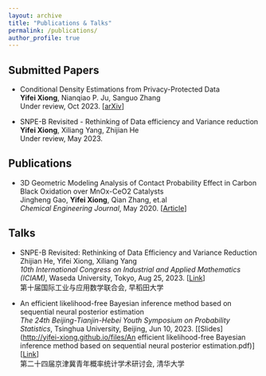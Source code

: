 ```yaml
---
layout: archive
title: "Publications & Talks"
permalink: /publications/
author_profile: true
---
```


## Submitted Papers

- Conditional Density Estimations from Privacy-Protected Data  
**Yifei Xiong**, Nianqiao P. Ju, Sanguo Zhang  
Under review, Oct 2023. [[arXiv](https://arxiv.org/submit/5183182)]

- SNPE-B Revisited - Rethinking of Data efficiency and Variance reduction  
**Yifei Xiong**, Xiliang Yang, Zhijian He  
Under review, May 2023.


## Publications

- 3D Geometric Modeling Analysis of Contact Probability Effect in Carbon Black Oxidation over MnOx-CeO2 Catalysts  
Jingheng Gao, **Yifei Xiong**, Qian Zhang, et.al  
*Chemical Engineering Journal*, May 2020. [[Article](https://doi.org/10.1016/j.cej.2020.125448)]

## Talks

- SNPE-B Revisited: Rethinking of Data Efficiency and Variance Reduction  
Zhijian He, Yifei Xiong, Xiliang Yang  
*10th International Congress on Industrial and Applied Mathematics (ICIAM)*, Waseda University, Tokyo, Aug 25, 2023. [[Link](https://iciam2023.org/registered_data?id=00652#04320)]  
第十届国际工业与应用数学联合会, 早稻田大学

- An efficient likelihood-free Bayesian inference method based on sequential neural posterior estimation  
*The 24th Beijing-Tianjin-Hebei Youth Symposium on Probability Statistics*, Tsinghua University, Beijing, Jun 10, 2023. [[Slides](http://yifei-xiong.github.io/files/An efficient likelihood-free Bayesian inference method based on sequential neural posterior estimation.pdf)] [[Link](https://mp.weixin.qq.com/s/LPwgNA87waDtVY_j1_9McA)]  
第二十四届京津冀青年概率统计学术研讨会, 清华大学  




